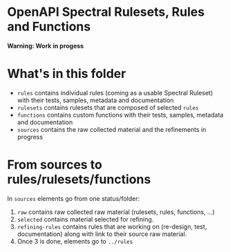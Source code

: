 # OpenAPI Spectral Rulesets, Rules and Functions #

**Warning: Work in progess**

# What's in this folder

- `rules` contains individual rules (coming as a usable Spectral Ruleset) with their tests, samples, metadata and documentation
- `rulesets` contains rulesets that are composed of selected `rules`
- `functions` contains custom functions with their tests, samples, metadata and documentation
- `sources` contains the raw collected material and the refinements in progress
# From sources to rules/rulesets/functions

In `sources` elements go from one status/folder:

1. `raw` contains raw collected raw material (rulesets, rules, functions, ...)
2. `selected` contains material selected for refining.
3. `refining-rules` contains rules that are working on (re-design, test, documentation) along with link to their source raw material.
4.  Once 3 is done, elements go to `../rules`